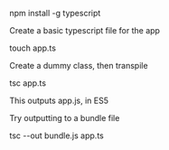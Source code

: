 npm install -g typescript

Create a basic typescript file for the app

touch app.ts

Create a dummy class, then transpile

tsc app.ts

This outputs app.js, in ES5

Try outputting to a bundle file

tsc --out bundle.js app.ts